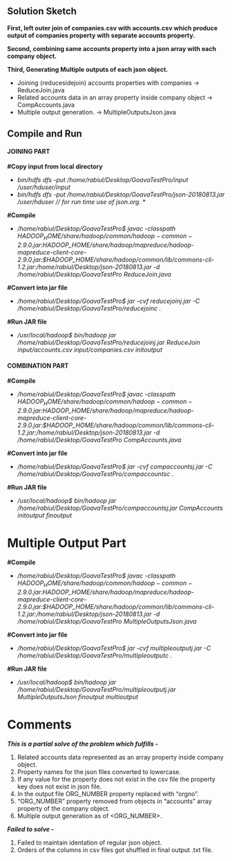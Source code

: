 Solution Sketch
-------------------
**First, left outer join of companies.csv with accounts.csv which produce output of companies property with separate accounts property.**  

**Second, combining same accounts property into a json array with each company object.**

**Third, Generating Multiple outputs of each json object.**

- Joining (reducesidejoin) accounts properties with companies -> ReduceJoin.java
- Related accounts data in an array property inside company object -> CompAccounts.java
- Multiple output generation. -> MultipleOutputsJson.java


Compile and Run
---------------------

#### JOINING PART
**#Copy input from local directory**  
- *bin/hdfs dfs -put /home/rabiul/Desktop/GoavaTestPro/input /user/hduser/input*
- *bin/hdfs dfs -put /home/rabiul/Desktop/GoavaTestPro/json-20180813.jar /user/hduser // for run time use of json.org.* *

**#Compile**  
- */home/rabiul/Desktop/GoavaTestPro$ javac -classpath $HADOOP_HOME/share/hadoop/common/hadoop-common-2.9.0.jar:$HADOOP_HOME/share/hadoop/mapreduce/hadoop-mapreduce-client-core-2.9.0.jar:$HADOOP_HOME/share/hadoop/common/lib/commons-cli-1.2.jar:/home/rabiul/Desktop/json-20180813.jar -d /home/rabiul/Desktop/GoavaTestPro ReduceJoin.java*

**#Convert into jar file**   
- */home/rabiul/Desktop/GoavaTestPro$ jar -cvf reducejoinj.jar -C /home/rabiul/Desktop/GoavaTestPro/reducejoinc .*

**#Run JAR file**  
- */usr/local/hadoop$ bin/hadoop jar /home/rabiul/Desktop/GoavaTestPro/reducejoinj.jar ReduceJoin input/accounts.csv input/companies.csv initoutput*


#### COMBINATION PART
**#Compile**  
- */home/rabiul/Desktop/GoavaTestPro$ javac -classpath $HADOOP_HOME/share/hadoop/common/hadoop-common-2.9.0.jar:$HADOOP_HOME/share/hadoop/mapreduce/hadoop-mapreduce-client-core-2.9.0.jar:$HADOOP_HOME/share/hadoop/common/lib/commons-cli-1.2.jar:/home/rabiul/Desktop/json-20180813.jar -d /home/rabiul/Desktop/GoavaTestPro CompAccounts.java*

**#Convert into jar file**   
- */home/rabiul/Desktop/GoavaTestPro$ jar -cvf compaccountsj.jar -C /home/rabiul/Desktop/GoavaTestPro/compaccountsc .*

**#Run JAR file**  
- */usr/local/hadoop$ bin/hadoop jar /home/rabiul/Desktop/GoavaTestPro/compaccountsj.jar CompAccounts initoutput finoutput*

# Multiple Output Part
**#Compile**  
- */home/rabiul/Desktop/GoavaTestPro$ javac -classpath $HADOOP_HOME/share/hadoop/common/hadoop-common-2.9.0.jar:$HADOOP_HOME/share/hadoop/mapreduce/hadoop-mapreduce-client-core-2.9.0.jar:$HADOOP_HOME/share/hadoop/common/lib/commons-cli-1.2.jar:/home/rabiul/Desktop/json-20180813.jar -d /home/rabiul/Desktop/GoavaTestPro MultipleOutputsJson.java*

**#Convert into jar file**   
- */home/rabiul/Desktop/GoavaTestPro$ jar -cvf multipleoutputj.jar -C /home/rabiul/Desktop/GoavaTestPro/multipleoutputc .*

**#Run JAR file**  
- */usr/local/hadoop$ bin/hadoop jar /home/rabiul/Desktop/GoavaTestPro/multipleoutputj.jar MultipleOutputsJson finoutput multioutput*



# Comments
**_This is a partial solve of the problem which fulfills -_**
1. Related accounts data represented as an array property inside company object.
2. Property names for the json files converted to lowercase.
3. If any value for the property does not exist in the csv file the property key does not exist in json file.
4. In the output file ORG_NUMBER property replaced with “orgno”.
5. “ORG_NUMBER” property removed from objects in “accounts” array property of the company object.
6. Multiple output generation as of <ORG_NUMBER>.

**_Failed to solve -_**
1. Failed to maintain identation of regular json object. 
2. Orders of the columns in csv files got shuffled in final output .txt file.
